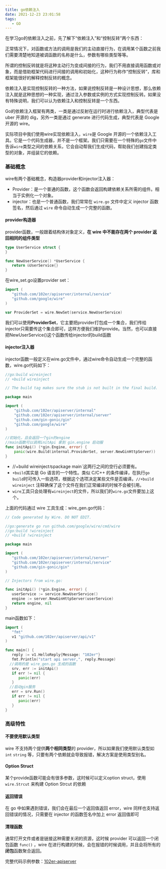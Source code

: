 ```yaml
---
title: go依赖注入
date: 2021-12-23 23:01:58
tags:	
   - GO
---
```


在学习go的依赖注入之前，先了解下“依赖注入”和“控制反转”两个东西：

正常情况下，对函数或方法的调用是我们的主动直接行为，在调用某个函数之前我们需要清楚地知道被调函数的名称是什么，参数有哪些类型等等。

所谓的控制反转就是将这种主动行为变成间接的行为，我们不用直接调用函数或对象，而是借助框架代码进行间接的调用和初始化，这种行为称作“控制反转”，库和框架能很好的解释控制反转的概念。

依赖注入是实现控制反转的一种方法，如果说控制反转是一种设计思想，那么依赖注入就是这种思想的一种实现，通过注入参数或实例的方式实现控制反转。如果没有特殊说明，我们可以认为依赖注入和控制反转是一个东西。

<!-- more -->

Go的依赖注入框架有两类，一类是通过反射在运行时进行依赖注入，典型代表是 uber 开源的 dig，另外一类是通过 generate 进行代码生成，典型代表是 Google 开源的 wire。

实际项目中我们使用wire实现依赖注入，`wire`是 Google 开源的一个依赖注入工具。它是一个代码生成器，并不是一个框架。我们只需要在一个特殊的`go`文件中告诉`wire`类型之间的依赖关系，它会自动帮我们生成代码，帮助我们创建指定类型的对象，并组装它的依赖。

<!-- more -->

### 基础概念

wire有两个基础概念，构造器provider和injector注入器：

- Provider：是一个普通的函数，这个函数会返回构建依赖关系所需的组件。相当于实例化一个对象。
- injector：也是一个普通函数，我们常常在 `wire.go` 文件中定义 injector 函数签名，然后通过 `wire` 命令自动生成一个完整的函数。

#### provider构造器

provider函数，一般跟着结构体对象定义，**在 wire 中不能存在两个 provider 返回相同的组件类型**

```go
type UserService struct {
}

func NewUserService() *UserService {
   return &UserService{}
}
```

在wire_set.go设置provider set：

```go
import (
   "github.com/102er/apiserver/internal/service"
   "github.com/google/wire"
)

var ProviderSet = wire.NewSet(service.NewUserService)
```

我们可以使用**ProviderSet**，它主要把provider打包成一个集合，我们传给injector只需要传这个集合即可，这样方便我们维护provide。当然，也可以直接把NewUserService()这个函数传给injector的build函数

#### injector注入器

injector函数一般定义在wire.go文件中，通过wire命令自动生成一个完整的函数，wire.go代码如下：

```go
//go:build wireinject
// +build wireinject

// The build tag makes sure the stub is not built in the final build.

package main

import (
	"github.com/102er/apiserver/internal"
	"github.com/102er/apiserver/internal/server"
	"github.com/gin-gonic/gin"
	"github.com/google/wire"
)

//初始化，且会返回一个gin的engine 
//main函数可以调用initApi 拿到 gin.engine 启动服
func initApi() (*gin.Engine, error) {
	panic(wire.Build(internal.ProviderSet, server.NewGinHttpServer))
}
```

- //+build wireinject`与`package main`这两行之间的空行必须要有。
- `+build`其实是 Go 语言的一个特性。类似 C/C++ 的条件编译，在执行`go build`时可传入一些选项，根据这个选项决定某些文件是否编译。`//+build wireinject` 注释确保了这个文件在我们正常编译的时候不会被引用。
- `wire`工具只会处理有`wireinject`的文件，所以我们的`wire.go`文件要加上这个。

上面的代码通过 wire 工具生成：wire_gen.go代码：

```go
// Code generated by Wire. DO NOT EDIT.

//go:generate go run github.com/google/wire/cmd/wire
//go:build !wireinject
// +build !wireinject

package main

import (
   "github.com/102er/apiserver/internal/server"
   "github.com/102er/apiserver/internal/service"
   "github.com/gin-gonic/gin"
)

// Injectors from wire.go:

func initApi() (*gin.Engine, error) {
   userService := service.NewUserService()
   engine := server.NewGinHttpServer(userService)
   return engine, nil
}
```

main函数如下：

```go
import (
   "fmt"
   v1 "github.com/102er/apiserver/api/v1"
)

func main() {
   reply := v1.HelloReply{Message: "102er"}
   fmt.Println("start api server,", reply.Message)
  //调用的是 wire_gen.go 生成的函数
   srv, err := initApi()
   if err != nil {
      panic(err)
   }
  //启动gin服务
   err = srv.Run()
   if err != nil {
      panic(err)
   }
}
```

### 高级特性

#### 不要使用默认类型

wire 不支持两个提供**两个相同类型**的 provider，所以如果我们使用默认类型如 `int` `string` 等，只要有两个依赖就会导致报错，解决方案是使用类型别名。

#### Option Struct

某个provide函数可能会有很多参数，这时候可以定义option struct，使用 `wire.Strcut` 来构建 Option Strcut 的依赖

#### 返回错误

在 go 中如果遇到错误，我们会在最后一个返回值返回 error，wire 同样也支持返回错误的情况，只需要在 injector 的函数签名中加上 error 返回值即可

#### 清理函数

通常打开文件或者是链接这种需要关闭的资源，这时候 provider 可以返回一个闭包函数 `func()` ，wire 在进行构建的时候，会在报错的时候调用，并且会将所有的**闭包**函数聚合返回。

完整代码示例参数：[102er-apiserver](https://github.com/102er/apiserver)
